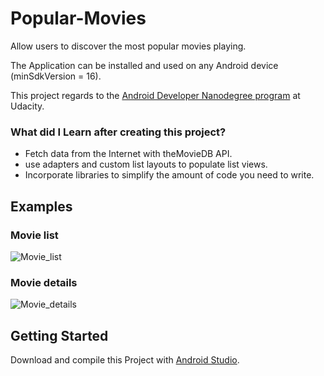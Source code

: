 # Popular-Movies
Allow users to discover the most popular movies playing.

The Application can be installed and used on any Android device (minSdkVersion = 16).

This project regards to the <a href="https://www.udacity.com/course/android-developer-nanodegree-by-google--nd801" title="Android Developer Nanodegree program">Android Developer Nanodegree program</a> at Udacity.

### What did I Learn after creating this project?
<ul>
<li>Fetch data from the Internet with theMovieDB API.</li>
<li>use adapters and custom list layouts to populate list views.</li>
<li>Incorporate libraries to simplify the amount of code you need to write.</li>
</ul>

## Examples
### Movie list
![Movie_list](https://dev.felixlutze.net/popular-movies/movie_list.png "Movie list")
### Movie details
![Movie_details](https://dev.felixlutze.net/popular-movies/movie_details.png "Movie details")

## Getting Started
Download and compile this Project with <a href="https://developer.android.com/studio" title="Android Studio">Android Studio</a>.

